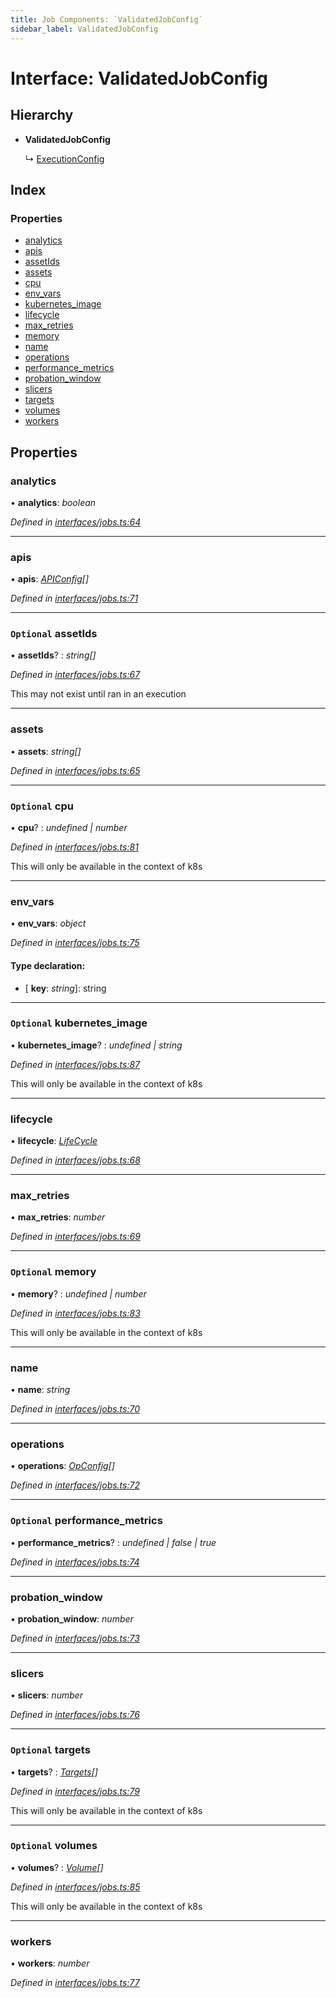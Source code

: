 ```yaml
---
title: Job Components: `ValidatedJobConfig`
sidebar_label: ValidatedJobConfig
---
```


# Interface: ValidatedJobConfig

## Hierarchy

* **ValidatedJobConfig**

  ↳ [ExecutionConfig](executionconfig.md)

## Index

### Properties

* [analytics](validatedjobconfig.md#analytics)
* [apis](validatedjobconfig.md#apis)
* [assetIds](validatedjobconfig.md#optional-assetids)
* [assets](validatedjobconfig.md#assets)
* [cpu](validatedjobconfig.md#optional-cpu)
* [env_vars](validatedjobconfig.md#env_vars)
* [kubernetes_image](validatedjobconfig.md#optional-kubernetes_image)
* [lifecycle](validatedjobconfig.md#lifecycle)
* [max_retries](validatedjobconfig.md#max_retries)
* [memory](validatedjobconfig.md#optional-memory)
* [name](validatedjobconfig.md#name)
* [operations](validatedjobconfig.md#operations)
* [performance_metrics](validatedjobconfig.md#optional-performance_metrics)
* [probation_window](validatedjobconfig.md#probation_window)
* [slicers](validatedjobconfig.md#slicers)
* [targets](validatedjobconfig.md#optional-targets)
* [volumes](validatedjobconfig.md#optional-volumes)
* [workers](validatedjobconfig.md#workers)

## Properties

###  analytics

• **analytics**: *boolean*

*Defined in [interfaces/jobs.ts:64](https://github.com/terascope/teraslice/blob/d8feecc03/packages/job-components/src/interfaces/jobs.ts#L64)*

___

###  apis

• **apis**: *[APIConfig](apiconfig.md)[]*

*Defined in [interfaces/jobs.ts:71](https://github.com/terascope/teraslice/blob/d8feecc03/packages/job-components/src/interfaces/jobs.ts#L71)*

___

### `Optional` assetIds

• **assetIds**? : *string[]*

*Defined in [interfaces/jobs.ts:67](https://github.com/terascope/teraslice/blob/d8feecc03/packages/job-components/src/interfaces/jobs.ts#L67)*

This may not exist until ran in an execution

___

###  assets

• **assets**: *string[]*

*Defined in [interfaces/jobs.ts:65](https://github.com/terascope/teraslice/blob/d8feecc03/packages/job-components/src/interfaces/jobs.ts#L65)*

___

### `Optional` cpu

• **cpu**? : *undefined | number*

*Defined in [interfaces/jobs.ts:81](https://github.com/terascope/teraslice/blob/d8feecc03/packages/job-components/src/interfaces/jobs.ts#L81)*

This will only be available in the context of k8s

___

###  env_vars

• **env_vars**: *object*

*Defined in [interfaces/jobs.ts:75](https://github.com/terascope/teraslice/blob/d8feecc03/packages/job-components/src/interfaces/jobs.ts#L75)*

#### Type declaration:

* \[ **key**: *string*\]: string

___

### `Optional` kubernetes_image

• **kubernetes_image**? : *undefined | string*

*Defined in [interfaces/jobs.ts:87](https://github.com/terascope/teraslice/blob/d8feecc03/packages/job-components/src/interfaces/jobs.ts#L87)*

This will only be available in the context of k8s

___

###  lifecycle

• **lifecycle**: *[LifeCycle](../overview.md#lifecycle)*

*Defined in [interfaces/jobs.ts:68](https://github.com/terascope/teraslice/blob/d8feecc03/packages/job-components/src/interfaces/jobs.ts#L68)*

___

###  max_retries

• **max_retries**: *number*

*Defined in [interfaces/jobs.ts:69](https://github.com/terascope/teraslice/blob/d8feecc03/packages/job-components/src/interfaces/jobs.ts#L69)*

___

### `Optional` memory

• **memory**? : *undefined | number*

*Defined in [interfaces/jobs.ts:83](https://github.com/terascope/teraslice/blob/d8feecc03/packages/job-components/src/interfaces/jobs.ts#L83)*

This will only be available in the context of k8s

___

###  name

• **name**: *string*

*Defined in [interfaces/jobs.ts:70](https://github.com/terascope/teraslice/blob/d8feecc03/packages/job-components/src/interfaces/jobs.ts#L70)*

___

###  operations

• **operations**: *[OpConfig](opconfig.md)[]*

*Defined in [interfaces/jobs.ts:72](https://github.com/terascope/teraslice/blob/d8feecc03/packages/job-components/src/interfaces/jobs.ts#L72)*

___

### `Optional` performance_metrics

• **performance_metrics**? : *undefined | false | true*

*Defined in [interfaces/jobs.ts:74](https://github.com/terascope/teraslice/blob/d8feecc03/packages/job-components/src/interfaces/jobs.ts#L74)*

___

###  probation_window

• **probation_window**: *number*

*Defined in [interfaces/jobs.ts:73](https://github.com/terascope/teraslice/blob/d8feecc03/packages/job-components/src/interfaces/jobs.ts#L73)*

___

###  slicers

• **slicers**: *number*

*Defined in [interfaces/jobs.ts:76](https://github.com/terascope/teraslice/blob/d8feecc03/packages/job-components/src/interfaces/jobs.ts#L76)*

___

### `Optional` targets

• **targets**? : *[Targets](targets.md)[]*

*Defined in [interfaces/jobs.ts:79](https://github.com/terascope/teraslice/blob/d8feecc03/packages/job-components/src/interfaces/jobs.ts#L79)*

This will only be available in the context of k8s

___

### `Optional` volumes

• **volumes**? : *[Volume](volume.md)[]*

*Defined in [interfaces/jobs.ts:85](https://github.com/terascope/teraslice/blob/d8feecc03/packages/job-components/src/interfaces/jobs.ts#L85)*

This will only be available in the context of k8s

___

###  workers

• **workers**: *number*

*Defined in [interfaces/jobs.ts:77](https://github.com/terascope/teraslice/blob/d8feecc03/packages/job-components/src/interfaces/jobs.ts#L77)*
